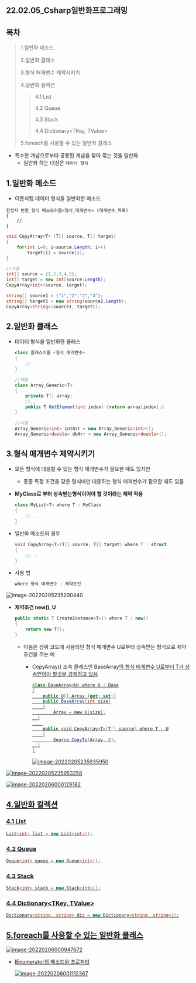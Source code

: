 ## 22.02.05_Csharp일반화프로그래밍

## 목차

> 1.일반화 메소드
>
> 2.일반화 클래스
>
> 3.형식 매개변수 제약시키기
>
> 4.일반화 컬렉션
>
> > 4.1 List<T>
> >
> > 4.2 Queue<T>
> >
> > 4.3 Stack<T>
> >
> > 4.4 Dictionary<TKey, TValue>
>
>  5.foreach를 사용할 수 있는 일반화 클래스

- 특수한 개념으로부터 공통된 개념을 찾아 묶는 것을 일반화
  - 일반화 하는 대상은 `데이터 형식`

## 1.일반화 메소드

- 이름처럼 데이터 형식을 일반화한 메소드

```Csharp
한정자 반환_형식 메소드이름<형식_매개변수> (매개변수_목록)
{
    //
}
```

```csharp
void CopyArray<T> (T[] source, T[] target)
{
    for(int i=0; i<source.Length; i++)
        target[i] = source[i];
}

//사용 
int[] source = {1,2,3,4,5};
int[] target = new int[source.Length];
CopyArray<int>(source, target);

string[] source1 = {"1","2","3","4"};
string[] target1 = new string(source2.Length);
CopyArray<string>(source1, target1);
```

## 2.일반화 클래스

- 데이터 형식을 일반화한 클래스

  ```csharp
  class 클래스이름 <형식_매개변수>
  {
      //
  }
  
  //적용
  class Array_Generic<T>
  {
      private T[] array;
      //..
      public T GetElement(int index) {return array[index];}
  }
  
  //사용
  Array_Generic<int> intArr = new Array_Generic<int>();
  Array_Generic<double> dbArr = new Array_Generic<double>();
  ```

## 3.형식 매개변수 제약시키기

- 모든 형식에 대응할 수 있는 형식 매개변수가 필요한 때도 있지만

  - 종종 특정 조건을 갖춘 형식에만 대응하는 형식 매개변수가 필요할 때도 있음

- **MyClass로 부터 상속받는형식이어야 할 것이라는 제약 적용**

  ```csharp
  class MyList<T> where T : MyClass
  {
      //...
  }
  ```

- 일반화 메소드의 경우

  ```csharp
  void CopyArray<T>(T[] source, T[] target) where T : struct
  {
      //...
  }
  ```

- 사용 법

  ```csharp
  where 형식 매개변수 : 제약조건
  ```

![image-20220205235200440](22.02.05_Csharp일반화프로그래밍.assets/image-20220205235200440.png)

- **제약조건 new(), U**

  ```csharp
  public static T CreateInstance<T>() where T : new()
  {
      return new T();
  }
  ```

  - 다음은 상위 코드에 사용되던 형식 매개변수 U로부터 상속받는 형식으로 제약 조건을 주는 예

    - CopyArray<T>() 소속 클래스인 BaseArray<U>의 형식 매게변수 U로부터 T가 상속받아야 할것을 강제하고 있음	

      ```csharp
      class BaseArray<U> where U : Base
      {
          public U[] Array {get; set;}
          public BaseArray(int size)
          {
              Array = new U[size];
      	}
          
          public void CopyArray<T>(T[] source) where T : U
          {
              Source.CopyTo(Array, 0);
      	}
      }
      ```

      ![image-20220205235935950](22.02.05_Csharp일반화프로그래밍.assets/image-20220205235935950.png)

![image-20220205235953258](22.02.05_Csharp일반화프로그래밍.assets/image-20220205235953258.png)

![image-20220206000129182](22.02.05_Csharp일반화프로그래밍.assets/image-20220206000129182.png)

## 4.일반화 컬렉션

### 4.1 List<T>

```csharp
List<int> list = new List<int>();
```

### 4.2 Queue<T>

```csharp
Queue<int> queue = new Queue<int>();
```

### 4.3 Stack<T>

```csharp
Stack<int> stack = new Stack<int>();
```

### 4.4 Dictionary<TKey, TValue>

```csharp
Dictionary<string, string> dic = new Dictionary<string, string>();
```

## 5.foreach를 사용할 수 있는 일반화 클래스

![image-20220206000947672](22.02.05_Csharp일반화프로그래밍.assets/image-20220206000947672.png)

- IEnumerator<T>의 메소드와 프로퍼티

  ![image-20220206001112367](22.02.05_Csharp일반화프로그래밍.assets/image-20220206001112367.png)

